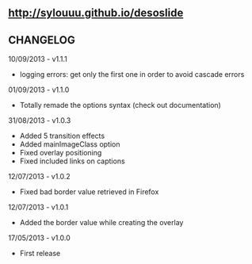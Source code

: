 ## http://sylouuu.github.io/desoslide

## CHANGELOG

10/09/2013 - v1.1.1

* logging errors: get only the first one in order to avoid cascade errors

01/09/2013 - v1.1.0

* Totally remade the options syntax (check out documentation)

31/08/2013 - v1.0.3

* Added 5 transition effects
* Added mainImageClass option
* Fixed overlay positioning
* Fixed included links on captions

12/07/2013 - v1.0.2

* Fixed bad border value retrieved in Firefox

12/07/2013 - v1.0.1

* Added the border value while creating the overlay

17/05/2013 - v1.0.0

* First release